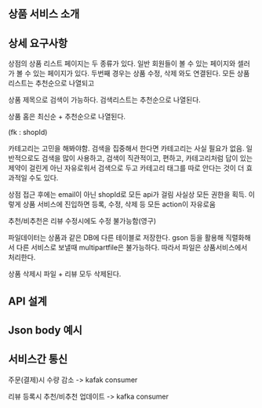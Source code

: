 ## 상품 서비스 소개
## 상세 요구사항

상점의 상품 리스트 페이지는 두 종류가 있다.
일반 회원들이 볼 수 있는 페이지와
셀러가 볼 수 있는 페이지가 있다.
두번째 경우는 상품 수정, 삭제 와도 연결된다.
모든 상품 리스트는 추천순으로 나열되고

상품 제목으로 검색이 가능하다.
검색리스트는 추천순으로 나열된다.

상품 홈은 최신순 + 추천순으로 나열된다.

(fk : shopId)

카테고리는 고민을 해봐야함. 검색을 집중해서 한다면 카테고리는 사실 필요가 없음. 일반적으로도 검색을 많이 사용하고,
검색이 직관적이고, 편하고, 카테고리처럼 답이 있는 제약이 걸린게 아닌 자유로워서 검색으로 두고 카테고리 태그를 따로 안다는 것이 더 효과적일 수도 있다.

상점 접근 후에는 email이 아닌 shopId로 모든 api가 걸림
사실상 모든 권한을 획득.
이렇게 상품 서비스에 진입하면 등록, 수정, 삭제 등 모든 action이 자유로움

추천/비추천은 리뷰 수정시에도 수정 불가능함(영구)

파일데이터는 상품과 같은 DB에 다른 테이블로 저장한다.
gson 등을 활용해 직렬화해서 다른 서비스로 보낼때 
multipartfile은 불가능하다. 따라서 파일은 상품서비스에서 처리한다.

상품 삭제시 파일 + 리뷰 모두 삭제된다.

## API 설계
## Json body 예시

## 서비스간 통신

주문(결제)시 수량 감소 -> kafak consumer

리뷰 등록시 추천/비추천 업데이트 -> kafka consumer
